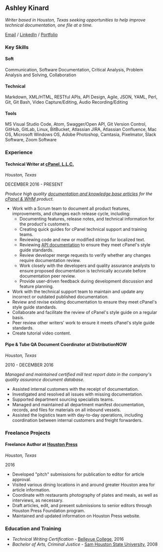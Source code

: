 ## Ashley Kinard

*Writer based in Houston, Texas seeking opportunities to help improve technical documentation, one file at a time.*

[Email](mailto:ashleymkinard@gmail.com) / [LinkedIn](https://www.linkedin.com/in/ashleykinard/) / [Portfolio](https://github.com/ashleykinard/samples/README.md)

### Key Skills

#### Soft

Communication, Software Documentation, Critical Analysis, Problem Analysis and Solving, Collaboration

#### Technical

Markdown, XML/HTML, RESTful APIs, API Design, Agile, JSON, YAML, Perl, Git, Git Bash, Video Capture/Editing, Audio Recording/Editing

#### Tools

MS Visual Studio Code, Atom, Swagger/Open API, Git Version Control, GitHub, GitLab, Linux, BitBucket, Atlassian JIRA, Atlassian Confluence, Mac OS, Microsoft Windows OS, Adobe Photoshop, Camtasia, Pixelmator, Slack Software, Zoom Software

### Experience

#### Technical Writer at [cPanel, L.L.C.](https://cpanel.net/)
*Houston, Texas*

DECEMBER 2016 - PRESENT

*Produce high quality [documentation and knowledge base articles](https://docs.cpanel.net/) for the [cPanel & WHM](https://cpanel.net/products/) product.*

* Work with a Scrum team to document all product features, improvements, and changes each release cycle, including:
  * Documenting features, release notes, and technical information for the product's customers.
  * Creating quick guides for cPanel technical support and training teams.
  * Reviewing code and new or modified strings for localized text.
  * Reviewing [API documentation](https://api.docs.cpanel.net/) to ensure they meet cPanel's style guide standards.
  * Review developer merge requests to verify whether any changes require documentation review.
  * Work closely with the developers and quality assurance analysts to ensure proposed documentation is technically accurate before documentation peer review.
  * Provide user-driven feedback during development discussion and feature planning.
* Work with the technical support team to maintain and update any incorrect or outdated published documentation.
* Review and revise existing documentation to ensure they meet cPanel's style guide standards.
* Collaborate and facilitate the review of cPanel's style guide on a regular basis.
* Peer review other writers' work to ensure it meets cPanel's style guide standards.
* Create tutorial video content.

#### Pipe & Tube QA Document Coordinator at DistributionNOW
*Houston, Texas*

2010 - DECEMBER 2016

*Managed and maintained certified mill test report data in the company's quality assurance document database.*

* Assisted internal customers with the receipt of documentation.
* Investigated and resolved all issues with missing documentation.
* Supported department sourcing specialists teams.
* Managed and maintained all department manifest documentation, records, and files for materials on all inbound vessels.
* Assisted the logistics team with day-to-day operations, including coordination between internal customers and freight forwarders.

### Freelance Projects

#### Freelance Author at [Houston Press](https://www.houstonpress.com/)
*Houston, Texas*

2016

* Developed "pitch" submissions for publication to editor for article approval.
* Visited various dining locations in and around greater Houston area for article information.
* Coordinate with restaurants photography of plates and meals, as well as interviews, as necessary.
* Draft articles, edit, and present submissions to senior editors through Houston Press Foundation program.
* Maintained and updated information on Houston Press website.

### Education and Training

* *Technical Writing Certification* - [Bellevue College](https://www.bellevuecollege.edu/), 2016
* *Bachelor of Arts, Criminal Justice* - [Sam Houston State University](https://www.shsu.edu/), 2008